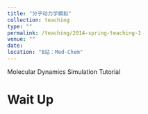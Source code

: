```yaml
---
title: "分子动力学模拟"
collection: teaching
type: ""
permalink: /teaching/2014-spring-teaching-1
venue: "" 
date: 
location: "B站：Med-Chem"
---
```

Molecular Dynamics Simulation Tutorial


Wait Up
======

